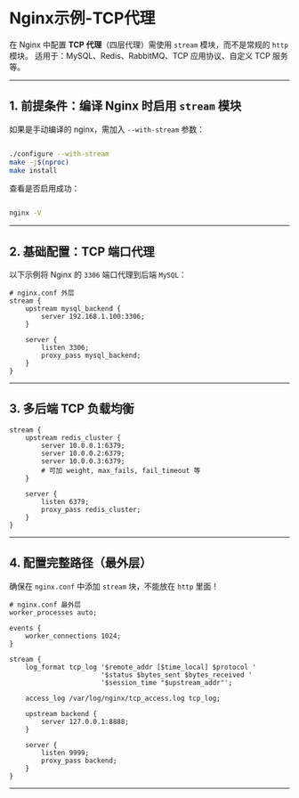# Nginx示例-TCP代理

在 Nginx 中配置 **TCP 代理**（四层代理）需使用 `stream` 模块，而不是常规的 `http` 模块。
适用于：MySQL、Redis、RabbitMQ、TCP 应用协议、自定义 TCP 服务等。

---

## 1. 前提条件：编译 Nginx 时启用 `stream` 模块

如果是手动编译的 nginx，需加入 `--with-stream` 参数：

```bash

./configure --with-stream
make -j$(nproc)
make install
```

查看是否启用成功：

```bash

nginx -V
```

---

## 2. 基础配置：TCP 端口代理

以下示例将 Nginx 的 `3306` 端口代理到后端 `MySQL`：

```nginx
# nginx.conf 外层
stream {
    upstream mysql_backend {
        server 192.168.1.100:3306;
    }

    server {
        listen 3306;
        proxy_pass mysql_backend;
    }
}
```

---

## 3. 多后端 TCP 负载均衡

```nginx
stream {
    upstream redis_cluster {
        server 10.0.0.1:6379;
        server 10.0.0.2:6379;
        server 10.0.0.3:6379;
        # 可加 weight, max_fails, fail_timeout 等
    }

    server {
        listen 6379;
        proxy_pass redis_cluster;
    }
}
```

---

## 4. 配置完整路径（最外层）

确保在 `nginx.conf` 中添加 `stream` 块，不能放在 `http` 里面！

```nginx
# nginx.conf 最外层
worker_processes auto;

events {
    worker_connections 1024;
}

stream {
    log_format tcp_log '$remote_addr [$time_local] $protocol '
                       '$status $bytes_sent $bytes_received '
                       '$session_time "$upstream_addr"';

    access_log /var/log/nginx/tcp_access.log tcp_log;

    upstream backend {
        server 127.0.0.1:8888;
    }

    server {
        listen 9999;
        proxy_pass backend;
    }
}
```

---



